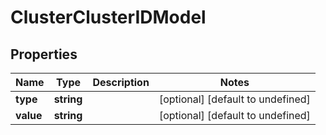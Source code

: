 # ClusterClusterIDModel

## Properties

Name | Type | Description | Notes
------------ | ------------- | ------------- | -------------
**type** | **string** |  | [optional] [default to undefined]
**value** | **string** |  | [optional] [default to undefined]


